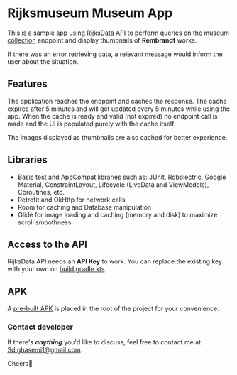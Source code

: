 # Rijksmuseum Museum App
This is a sample app using [RijksData API](https://data.rijksmuseum.nl/object-metadata/api/) to perform queries on the museum [collection](https://www.rijksmuseum.nl/api/nl/collection?q=[query]) endpoint and display thumbnails of **Rembrandt** works.

If there was an error retrieving data, a relevant message would inform the user about the situation.

## Features
The application reaches the endpoint and caches the response. The cache expires after 5 minutes and will get updated every 5 minutes while using the app.
When the cache is ready and valid (not expired) no endpoint call is made and the UI is populated purely with the cache itself.

The images displayed as thumbnails are also cached for better experience.

## Libraries
<ul>
<li>Basic test and AppCompat libraries such as: JUnit, Robolectric, Google Material, ConstraintLayout, Lifecycle (LiveData and ViewModels), Coroutines, etc.</li>
<li>Retrofit and OkHttp for network calls</li>
<li>Room for caching and Database manipulation</li>
<li>Glide for image loading and caching (memory and disk) to maximize scroll smoothness</li>
</ul>

## Access to the API
RijksData API needs an **API Key** to work. You can replace the existing key with your own on [build.gradle.kts](./app/build.gradle.kts#22).

## APK
A [pre-built APK](app-debug.apk) is placed in the root of the project for your convenience.

### Contact developer

If there's ***anything*** you'd like to discuss, feel free to contact me at [Sd.ghasemi1@gmail.com](mailto:Sd.ghasemi1@gmail.com).

Cheers🍻